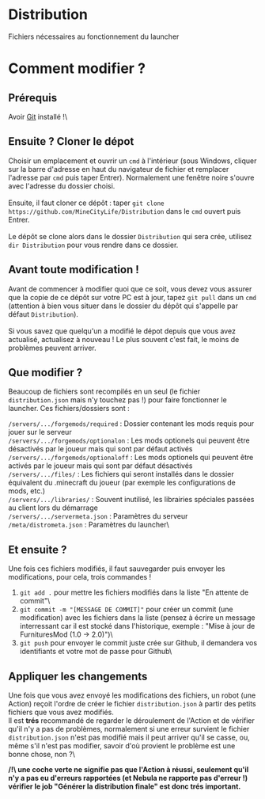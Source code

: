 # Distribution
Fichiers nécessaires au fonctionnement du launcher

# Comment modifier ?
## Prérequis
Avoir [Git](https://git-scm.com/downloads) installé !\

## Ensuite ? Cloner le dépot
Choisir un emplacement et ouvrir un `cmd` à l'intérieur (sous Windows, cliquer sur la barre d'adresse en haut du navigateur de fichier et remplacer l'adresse par `cmd` puis taper Entrer). Normalement une fenêtre noire s'ouvre avec l'adresse du dossier choisi.\
\
Ensuite, il faut cloner ce dépôt : taper `git clone https://github.com/MineCityLife/Distribution` dans le `cmd` ouvert puis Entrer.\
\
Le dépôt se clone alors dans le dossier `Distribution` qui sera crée, utilisez `dir Distribution` pour vous rendre dans ce dossier.

## Avant toute modification !
Avant de commencer à modifier quoi que ce soit, vous devez vous assurer que la copie de ce dépôt sur votre PC est à jour, tapez `git pull` dans un `cmd` (attention à bien vous situer dans le dossier du dépôt qui s'appelle par défaut `Distribution`).\
\
Si vous savez que quelqu'un a modifié le dépot depuis que vous avez actualisé, actualisez à nouveau ! Le plus souvent c'est fait, le moins de problèmes peuvent arriver.

## Que modifier ?
Beaucoup de fichiers sont recompilés en un seul (le fichier `distribution.json` mais n'y touchez pas !) pour faire fonctionner le launcher. Ces fichiers/dossiers sont :

`/servers/.../forgemods/required` : Dossier contenant les mods requis pour jouer sur le serveur\
`/servers/.../forgemods/optionalon` : Les mods optionels qui peuvent être désactivés par le joueur mais qui sont par défaut activés\
`/servers/.../forgemods/optionaloff` : Les mods optionels qui peuvent être activés par le joueur mais qui sont par défaut désactivés\
`/servers/.../files/` : Les fichiers qui seront installés dans le dossier équivalent du .minecraft du joueur (par exemple les configurations de mods, etc.)\
`/servers/.../libraries/` : Souvent inutilisé, les librairies spéciales passées au client lors du démarrage\
`/servers/.../servermeta.json` : Paramètres du serveur\
`/meta/distrometa.json` : Paramètres du launcher\

## Et ensuite ?
Une fois ces fichiers modifiés, il faut sauvegarder puis envoyer les modifications, pour cela, trois commandes !
1. `git add .` pour mettre les fichiers modifiés dans la liste "En attente de commit"\
2. `git commit -m "[MESSAGE DE COMMIT]"` pour créer un commit (une modification) avec les fichiers dans la liste (pensez à écrire un message interressant car il est stocké dans l'historique, exemple : "Mise à jour de FurnituresMod (1.0 -> 2.0)")\
3. `git push` pour envoyer le commit juste crée sur Github, il demandera vos identifiants et votre mot de passe pour Github\

## Appliquer les changements
Une fois que vous avez envoyé les modifications des fichiers, un robot (une Action) reçoit l'ordre de créer le fichier `distribution.json` à partir des petits fichiers que vous avez modifiés.\
Il est **trés** recommandé de regarder le déroulement de l'Action et de vérifier qu'il n'y a pas de problèmes, normalement si une erreur survient le fichier `distribution.json` n'est pas modifié mais il peut arriver qu'il se casse, ou, même s'il n'est pas modifier, savoir d'où provient le problème est une bonne chose, non ?\

__**/!\ une coche verte ne signifie pas que l'Action à réussi, seulement qu'il n'y a pas eu d'erreurs rapportées (et Nebula ne rapporte pas d'erreur !) vérifier le job "Générer la distribution finale" est donc trés important.**__
